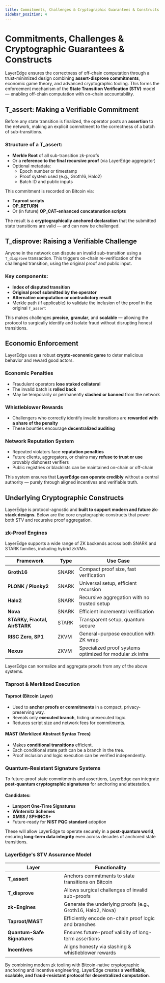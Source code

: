 ```yaml
---
title: Commitments, Challenges & Cryptographic Guarantees & Constructs
sidebar_position: 4
---
```


# Commitments, Challenges & Cryptographic Guarantees & Constructs

LayerEdge ensures the correctness of off-chain computation through a trust-minimized design combining **assert-disprove commitments**, economic game theory, and advanced cryptographic tooling. This forms the enforcement mechanism of the **State Transition Verification (STV)** model — enabling off-chain computation with on-chain accountability.

## T_assert: Making a Verifiable Commitment

Before any state transition is finalized, the operator posts an **assertion** to the network, making an explicit commitment to the correctness of a batch of sub-transitions.

### Structure of a T_assert:

* **Merkle Root** of all sub-transition zk-proofs
* Or a **reference to the final recursive proof** (via LayerEdge aggregator)
* Optional metadata:
   * Epoch number or timestamp
   * Proof system used (e.g., Groth16, Halo2)
   * Batch ID and public inputs

This commitment is recorded on Bitcoin via:

* **Taproot scripts**
* **OP_RETURN**
* Or (in future) **OP_CAT-enhanced concatenation scripts**

The result is a **cryptographically anchored declaration** that the submitted state transitions are valid — and can now be challenged.

## T_disprove: Raising a Verifiable Challenge

Anyone in the network can dispute an invalid sub-transition using a `T_disprove` transaction. This triggers on-chain re-verification of the challenged transition, using the original proof and public input.

### Key components:

* **Index of disputed transition**
* **Original proof submitted by the operator**
* **Alternative computation or contradictory result**
* Merkle path (if applicable) to validate the inclusion of the proof in the original `T_assert`

This makes challenges **precise**, **granular**, and **scalable** — allowing the protocol to surgically identify and isolate fraud without disrupting honest transitions.

## Economic Enforcement

LayerEdge uses a robust **crypto-economic game** to deter malicious behavior and reward good actors.

### Economic Penalties

* Fraudulent operators **lose staked collateral**
* The invalid batch is **rolled back**
* May be temporarily or permanently **slashed or banned** from the network

### Whistleblower Rewards

* Challengers who correctly identify invalid transitions are **rewarded with a share of the penalty**
* These bounties encourage **decentralized auditing**

### Network Reputation System

* Repeated violators face **reputation penalties**
* Future clients, aggregators, or chains may **refuse to trust or use** provably dishonest verifiers
* Public registries or blacklists can be maintained on-chain or off-chain

This system ensures that **LayerEdge can operate credibly** without a central authority — purely through aligned incentives and verifiable truth.

## Underlying Cryptographic Constructs

LayerEdge is protocol-agnostic and **built to support modern and future zk-stack designs**. Below are the core cryptographic constructs that power both STV and recursive proof aggregation.

### zk-Proof Engines

LayerEdge supports a wide range of ZK backends across both SNARK and STARK families, including hybrid zkVMs.

| Framework | Type | Use Case |
|-----------|------|-----------|
| **Groth16** | SNARK | Compact proof size, fast verification |
| **PLONK / Plonky2** | SNARK | Universal setup, efficient recursion |
| **Halo2** | SNARK | Recursive aggregation with no trusted setup |
| **Nova** | SNARK | Efficient incremental verification |
| **STARKy, Fractal, AirSTARK** | STARK | Transparent setup, quantum secure |
| **RISC Zero, SP1** | ZKVM | General-purpose execution with ZK wrap |
| **Nexus** | ZKVM | Specialized proof systems optimized for modular zk infra |

LayerEdge can normalize and aggregate proofs from any of the above systems.

### Taproot & Merklized Execution

#### Taproot (Bitcoin Layer)

* Used to **anchor proofs or commitments** in a compact, privacy-preserving way.
* Reveals only **executed branch**, hiding unexecuted logic.
* Reduces script size and network fees for commitments.

#### MAST (Merklized Abstract Syntax Trees)

* Makes **conditional transitions** efficient.
* Each conditional state path can be a branch in the tree.
* Proof inclusion and logic execution can be verified independently.

### Quantum-Resistant Signature Systems

To future-proof state commitments and assertions, LayerEdge can integrate **post-quantum cryptographic signatures** for anchoring and attestation.

#### Candidates:

* **Lamport One-Time Signatures**
* **Winternitz Schemes**
* **XMSS / SPHINCS+**
* Future-ready for **NIST PQC standard** adoption

These will allow LayerEdge to operate securely in a **post-quantum world**, ensuring **long-term data integrity** even across decades of anchored state transitions.

### LayerEdge's STV Assurance Model

| Layer | Functionality |
|-------|--------------|
| **T_assert** | Anchors commitments to state transitions on Bitcoin |
| **T_disprove** | Allows surgical challenges of invalid sub-proofs |
| **zk-Engines** | Generate the underlying proofs (e.g., Groth16, Halo2, Nova) |
| **Taproot/MAST** | Efficiently encode on-chain proof logic and branches |
| **Quantum-Safe Signatures** | Ensures future-proof validity of long-term assertions |
| **Incentives** | Aligns honesty via slashing & whistleblower rewards |

By combining modern zk tooling with Bitcoin-native cryptographic anchoring and incentive engineering, LayerEdge creates a **verifiable, scalable, and fraud-resistant protocol for decentralized computation**. 